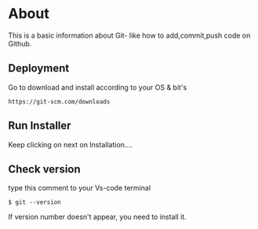 
# About

This is a basic information about Git- like how to add,commit,push code on Github.



Deployment
-----
Go to download and install according to your OS 
& bit's



    https://git-scm.com/downloads

## Run Installer

Keep clicking on next on Installation....

    
## Check version
type this comment to your Vs-code terminal

    $ git --version
If version number doesn't appear, you need to install it.
